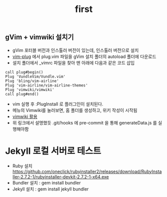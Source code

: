 ﻿---
layout  : wiki
title   : first
updated : 2021-02-17 12:24:49 +0900
toc     : true
public  : true
comment : false
regenerate: true
---

## gVim + vimwiki 설치기
- gVim 포터블 버전과 인스톨러 버전이 있는데, 인스톨러 버전으로 설치
- [vim-plug](https://github.com/junegunn/vim-plug) 에서 plug.vim 파일을 gVim 설치 폴더의 autoload 폴더에 다운로드
- 설치 폴더에서 _vimrc 파일을 찾아 맨 아래에 다음과 같은 코드 삽입
```
call plug#begin()
Plug 'VundleVim/Vundle.vim'
Plug 'bling/vim-airline'
Plug 'vim-airline/vim-airline-themes'
Plug 'vimwiki/vimwiki'
call plug#end()
```
- vim 실행 후 :PlugInstall 로 플러그인이 설치된다.
- 메뉴의 Vimwiki를 눌러보면, 홈 폴더를 생성하고, 위키 작성이 시작됨
- [vimwiki 활용](https://johngrib.github.io/wiki/my-wiki)
- 위 링크에서 설명했듯 .git/hooks 에 pre-commit 을 통해 generateData.js 를 실행해야함

# Jekyll 로컬 서버로 테스트

- Ruby 설치 https://github.com/oneclick/rubyinstaller2/releases/download/RubyInstaller-2.7.2-1/rubyinstaller-devkit-2.7.2-1-x64.exe
- Bundler 설치 : gem install bundler
- Jekyll 설치 : gem install jekyll bundler
